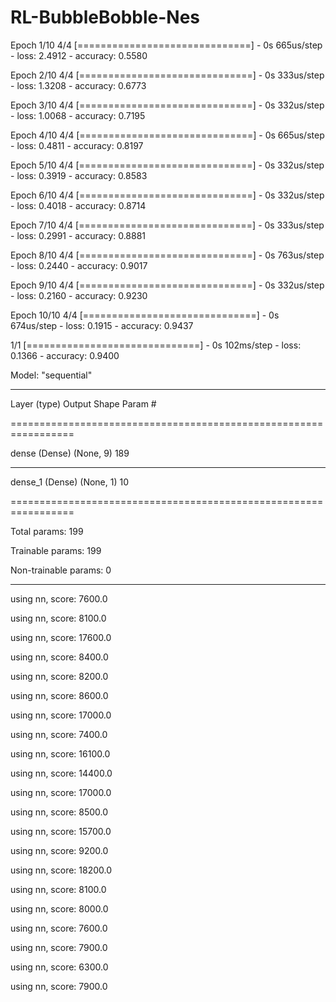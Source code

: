 # RL-BubbleBobble-Nes
Epoch 1/10
4/4 [==============================] - 0s 665us/step - loss: 2.4912 - accuracy: 0.5580

Epoch 2/10
4/4 [==============================] - 0s 333us/step - loss: 1.3208 - accuracy: 0.6773

Epoch 3/10
4/4 [==============================] - 0s 332us/step - loss: 1.0068 - accuracy: 0.7195

Epoch 4/10
4/4 [==============================] - 0s 665us/step - loss: 0.4811 - accuracy: 0.8197

Epoch 5/10
4/4 [==============================] - 0s 332us/step - loss: 0.3919 - accuracy: 0.8583

Epoch 6/10
4/4 [==============================] - 0s 332us/step - loss: 0.4018 - accuracy: 0.8714

Epoch 7/10
4/4 [==============================] - 0s 333us/step - loss: 0.2991 - accuracy: 0.8881

Epoch 8/10
4/4 [==============================] - 0s 763us/step - loss: 0.2440 - accuracy: 0.9017

Epoch 9/10
4/4 [==============================] - 0s 332us/step - loss: 0.2160 - accuracy: 0.9230

Epoch 10/10
4/4 [==============================] - 0s 674us/step - loss: 0.1915 - accuracy: 0.9437

1/1 [==============================] - 0s 102ms/step - loss: 0.1366 - accuracy: 0.9400

Model: "sequential"

_________________________________________________________________

Layer (type)                 Output Shape              Param #

=================================================================

dense (Dense)                (None, 9)                 189

_________________________________________________________________

dense_1 (Dense)              (None, 1)                 10

=================================================================

Total params: 199

Trainable params: 199

Non-trainable params: 0

_______________________________________________________________
using nn, score:  7600.0

using nn, score:  8100.0

using nn, score:  17600.0

using nn, score:  8400.0

using nn, score:  8200.0

using nn, score:  8600.0

using nn, score:  17000.0

using nn, score:  7400.0

using nn, score:  16100.0

using nn, score:  14400.0

using nn, score:  17000.0

using nn, score:  8500.0

using nn, score:  15700.0

using nn, score:  9200.0

using nn, score:  18200.0

using nn, score:  8100.0

using nn, score:  8000.0

using nn, score:  7600.0

using nn, score:  7900.0

using nn, score:  6300.0

using nn, score:  7900.0
